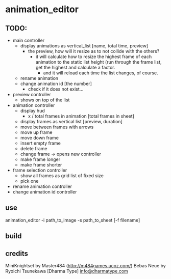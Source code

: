 # animation_editor

## TODO:
- main controller
	- display animations as vertical_list [name, total time, preview]
		- the preview, how will it resize as to not collide with the others?
			- it will calculate how to resize the highest frame of each animation to the static list height (run through the frame list, get the highest and calculate a factor.
				- and it will reload each time the list changes, of course.
	- rename animation
	- change animation id [the number]
		- check if it does not exist...
- preview controller
	- shows on top of the list
- animation controller
	- display hud
		- x / total frames in animation [total frames in sheet]
	- display frames as vertical list [preview, duration]
	- move between frames with arrows
	- move up frame
	- move down frame
	- insert empty frame
	- delete frame
	- change frame -> opens new controller
	- make frame longer
	- make frame shorter
- frame selection controller
	- show all frames as grid list of fixed size
	- pick one
- rename animation controller
- change animation id controller

## use

animation_editor -i path_to_image -s path_to_sheet [-f filename]

## build

## credits

MiniKnightset by Master484 (http://m484games.ucoz.com/)
Bebas Neue by Ryoichi Tsunekawa [Dharma Type] info@dharmatype.com

